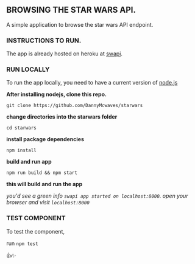 ## BROWSING THE STAR WARS API.

A simple application to browse the star wars API endpoint.

### INSTRUCTIONS TO RUN.

The app is already hosted on heroku at [swapi](https://swapis.herokuapp.com/).

### RUN LOCALLY

To run the app locally, you need to have a current version of [node.js](https://nodejs.org/en/download/)

**After installing nodejs, clone this repo.**

`git clone https://github.com/DannyMcwaves/starwars`

**change directories into the starwars folder**

`cd starwars`

**install package dependencies**

`npm install`

**build and run app**

`npm run build && npm start`

**this will build and run the app**

*you'd see a green info `swapi app started on localhost:8000`. open your browser and visit `localhost:8000`*


### TEST COMPONENT
To test the component,

run `npm test`


:+1::sparkles: